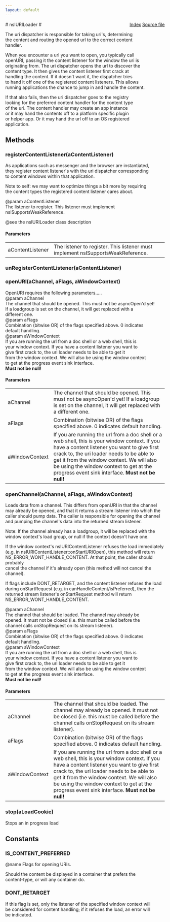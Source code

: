 ```yaml
---
layout: default
---
```

<div class='links' style='float:right'><a href="../index.html">Index</a>
<a href="http://dxr.mozilla.org/mozilla-central/source/uriloader/base/nsIURILoader.idl">Source file</a>
</div>
# nsIURILoader #
  
The uri dispatcher is responsible for taking uri's, determining  
the content and routing the opened url to the correct content   
handler.   
  
When you encounter a url you want to open, you typically call   
openURI, passing it the content listener for the window the uri is   
originating from. The uri dispatcher opens the url to discover the   
content type. It then gives the content listener first crack at   
handling the content. If it doesn't want it, the dispatcher tries  
to hand it off one of the registered content listeners. This allows  
running applications the chance to jump in and handle the content.  
  
If that also fails, then the uri dispatcher goes to the registry  
looking for the preferred content handler for the content type  
of the uri. The content handler may create an app instance  
or it may hand the contents off to a platform specific plugin  
or helper app. Or it may hand the url off to an OS registered   
application.   
  

## Methods ##

### registerContentListener(aContentListener) ###
  
As applications such as messenger and the browser are instantiated,  
they register content listener's with the uri dispatcher corresponding  
to content windows within that application.   
  
Note to self: we may want to optimize things a bit more by requiring  
the content types the registered content listener cares about.  
  
@param aContentListener  
       The listener to register. This listener must implement  
       nsISupportsWeakReference.  
  
@see the nsIURILoader class description  
  

#### Parameters ####

<table>

<tr>
<td>aContentListener</td>
<td>       The listener to register. This listener must implement  
       nsISupportsWeakReference.  
</td>
</tr>

</table>

### unRegisterContentListener(aContentListener) ###

### openURI(aChannel, aFlags, aWindowContext) ###
  
OpenURI requires the following parameters.....  
@param aChannel  
       The channel that should be opened. This must not be asyncOpen'd yet!  
       If a loadgroup is set on the channel, it will get replaced with a  
       different one.  
@param aFlags  
       Combination (bitwise OR) of the flags specified above. 0 indicates  
       default handling.  
@param aWindowContext  
       If you are running the url from a doc shell or a web shell, this is  
       your window context. If you have a content listener you want to  
       give first crack to, the uri loader needs to be able to get it  
       from the window context. We will also be using the window context  
       to get at the progress event sink interface.  
       <b>Must not be null!</b>  
  

#### Parameters ####

<table>

<tr>
<td>aChannel</td>
<td>       The channel that should be opened. This must not be asyncOpen'd yet!  
       If a loadgroup is set on the channel, it will get replaced with a  
       different one.  
</td>
</tr>

<tr>
<td>aFlags</td>
<td>       Combination (bitwise OR) of the flags specified above. 0 indicates  
       default handling.  
</td>
</tr>

<tr>
<td>aWindowContext</td>
<td>       If you are running the url from a doc shell or a web shell, this is  
       your window context. If you have a content listener you want to  
       give first crack to, the uri loader needs to be able to get it  
       from the window context. We will also be using the window context  
       to get at the progress event sink interface.  
       <b>Must not be null!</b>  
</td>
</tr>

</table>

### openChannel(aChannel, aFlags, aWindowContext) ###
  
Loads data from a channel. This differs from openURI in that the channel  
may already be opened, and that it returns a stream listener into which the  
caller should pump data. The caller is responsible for opening the channel  
and pumping the channel's data into the returned stream listener.  
  
Note: If the channel already has a loadgroup, it will be replaced with the  
window context's load group, or null if the context doesn't have one.  
  
If the window context's nsIURIContentListener refuses the load immediately  
(e.g. in nsIURIContentListener::onStartURIOpen), this method will return  
NS_ERROR_WONT_HANDLE_CONTENT. At that point, the caller should probably  
cancel the channel if it's already open (this method will not cancel the  
channel).  
  
If flags include DONT_RETARGET, and the content listener refuses the load  
during onStartRequest (e.g. in canHandleContent/isPreferred), then the  
returned stream listener's onStartRequest method will return  
NS_ERROR_WONT_HANDLE_CONTENT.  
  
@param aChannel  
       The channel that should be loaded. The channel may already be  
       opened. It must not be closed (i.e. this must be called before the  
       channel calls onStopRequest on its stream listener).  
@param aFlags  
       Combination (bitwise OR) of the flags specified above. 0 indicates  
       default handling.  
@param aWindowContext  
       If you are running the url from a doc shell or a web shell, this is  
       your window context. If you have a content listener you want to  
       give first crack to, the uri loader needs to be able to get it  
       from the window context. We will also be using the window context  
       to get at the progress event sink interface.  
       <b>Must not be null!</b>  
  

#### Parameters ####

<table>

<tr>
<td>aChannel</td>
<td>       The channel that should be loaded. The channel may already be  
       opened. It must not be closed (i.e. this must be called before the  
       channel calls onStopRequest on its stream listener).  
</td>
</tr>

<tr>
<td>aFlags</td>
<td>       Combination (bitwise OR) of the flags specified above. 0 indicates  
       default handling.  
</td>
</tr>

<tr>
<td>aWindowContext</td>
<td>       If you are running the url from a doc shell or a web shell, this is  
       your window context. If you have a content listener you want to  
       give first crack to, the uri loader needs to be able to get it  
       from the window context. We will also be using the window context  
       to get at the progress event sink interface.  
       <b>Must not be null!</b>  
</td>
</tr>

</table>

### stop(aLoadCookie) ###
  
Stops an in progress load  
  

## Constants ##

### IS_CONTENT_PREFERRED ###
  
@name Flags for opening URIs.  
  
  
Should the content be displayed in a container that prefers the  
content-type, or will any container do.  
  

### DONT_RETARGET ###
  
If this flag is set, only the listener of the specified window context will  
be considered for content handling; if it refuses the load, an error will  
be indicated.  
  
